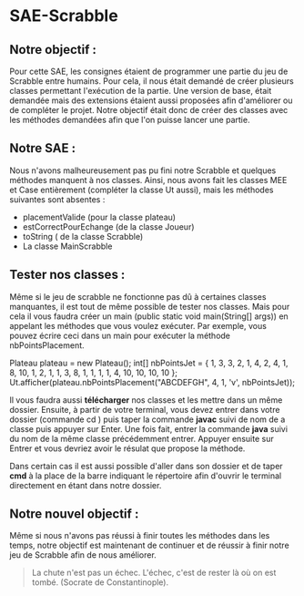 # SAE-Scrabble

## Notre objectif :

Pour cette SAE, les consignes étaient de programmer une partie du jeu de Scrabble entre humains. Pour cela, il nous était demandé de créer plusieurs classes permettant l'exécution de la partie. Une version de base, était demandée mais des extensions étaient aussi proposées afin d'améliorer ou de compléter le projet.
Notre objectif était donc de créer des classes avec les méthodes demandées afin que l'on puisse lancer une partie.

## Notre SAE :

Nous n'avons malheureusement pas pu fini notre Scrabble et quelques méthodes manquent à nos classes.
Ainsi, nous avons fait les classes MEE et Case entièrement (compléter la classe Ut aussi), mais les méthodes suivantes sont absentes : 
* placementValide (pour la classe plateau) 
* estCorrectPourEchange (de la classe Joueur) 
* toString ( de la classe Scrabble) 
* La classe MainScrabble

## Tester nos classes : 

Même si le jeu de scrabble ne fonctionne pas dû à certaines classes manquantes, il est tout de même possible de tester nos classes. Mais pour cela il vous faudra créer un main (public static void main(String[] args)) en appelant les méthodes que vous voulez exécuter. Par exemple, vous pouvez écrire ceci dans un main pour exécuter la méthode nbPointsPlacement.

Plateau plateau = new Plateau();
int[] nbPointsJet = { 1, 3, 3, 2, 1, 4, 2, 4, 1, 8, 10, 1, 2, 1, 1, 3, 8, 1, 1, 1, 1, 4, 10, 10, 10, 10 };
Ut.afficher(plateau.nbPointsPlacement("ABCDEFGH", 4, 1, 'v', nbPointsJet));

Il vous faudra aussi **télécharger** nos classes et les mettre dans un même dossier. Ensuite, à partir de votre terminal, vous devez entrer dans votre dossier (commande cd <cible>) puis taper la commande **javac** suivi de nom de a classe puis appuyer sur Enter. Une fois fait, entrer la commande **java** suivi du nom de la même classe précédemment entrer. Appuyer ensuite sur Entrer et vous devriez avoir le résulat que propose la méthode. 
  
Dans certain cas il est aussi possible d'aller dans son dossier et de taper **cmd** à la place de la barre indiquant le répertoire afin d'ouvrir le terminal directement en étant dans notre dossier.

## Notre nouvel objectif :
  
Même si nous n'avons pas réussi à finir toutes les méthodes dans les temps, notre objectif est maintenant de continuer et de réussir à finir notre jeu de Scrabble afin de nous améliorer.
  
> La chute n'est pas un échec. L'échec, c'est de rester là où on est tombé. (Socrate de Constantinople).
